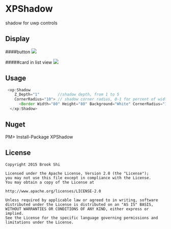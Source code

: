 # XPShadow

shadow for uwp controls

Display
--------
####button
![](https://raw.githubusercontent.com/brookshi/XPShadow/master/shadow_button.png)

#####card in list view
![](https://raw.githubusercontent.com/brookshi/XPShadow/master/shadow_cardview.png)

Usage
--------
``` java
 <xp:Shadow 
    Z_Depth="1"        //shadow depth, from 1 to 5
    CornerRadius="10"> // shadow corner radius, 0-1 for percent of width, > 1 for actual value
      <Border Width="80" Height="80" Background="White" CornerRadius="10"/>
  </xp:Shadow>
```

Nuget
--------
PM> Install-Package XPShadow

License
--------
``` 
Copyright 2015 Brook Shi

Licensed under the Apache License, Version 2.0 (the "License");
you may not use this file except in compliance with the License.
You may obtain a copy of the License at

http://www.apache.org/licenses/LICENSE-2.0

Unless required by applicable law or agreed to in writing, software
distributed under the License is distributed on an "AS IS" BASIS,
WITHOUT WARRANTIES OR CONDITIONS OF ANY KIND, either express or implied.
See the License for the specific language governing permissions and
limitations under the License. 
```
